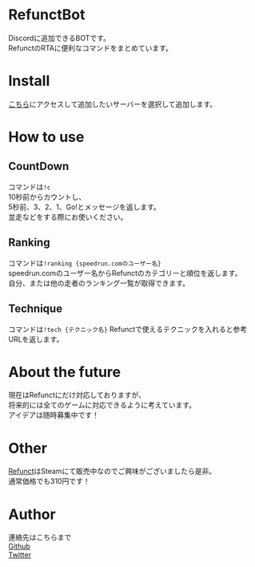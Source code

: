 RefunctBot
====

Discordに追加できるBOTです。  
RefunctのRTAに便利なコマンドをまとめています。

# Install

 [こちら](https://discord.com/api/oauth2/authorize?client_id=708260795284193301&permissions=0&scope=bot)にアクセスして追加したいサーバーを選択して追加します。

# How to use
## CountDown
コマンドは`!c`  
10秒前からカウントし、  
5秒前、3、2、1、Go!とメッセージを返します。  
並走などをする際にお使いください。

## Ranking
コマンドは`!ranking {speedrun.comのユーザー名}`  
speedrun.comのユーザー名からRefunctのカテゴリーと順位を返します。  
自分、または他の走者のランキング一覧が取得できます。

## Technique
コマンドは`!tech {テクニック名}`
Refunctで使えるテクニックを入れると参考URLを返します。  

# About the future
現在はRefunctにだけ対応しておりますが、  
将来的には全てのゲームに対応できるように考えています。  
アイデアは随時募集中です！

# Other
[Refunct](https://store.steampowered.com/app/406150/Refunct/)はSteamにて販売中なのでご興味がございましたら是非。  
通常価格でも310円です！

# Author
連絡先はこちらまで  
[Github](https://github.com/gunimus)  
[Twitter](https://twitter.com/gunimus_0129)